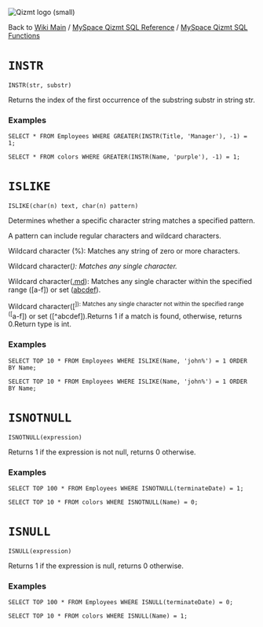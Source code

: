 <a href='Hidden comment: Image:'></a><img src='http://qizmt.googlecode.com/svn/wiki/images/Qizmt_logo_small.png' alt='Qizmt logo (small)' />

Back to <a href='Hidden comment: Link:'></a>[Wiki Main](Main.md) / [MySpace Qizmt SQL Reference](MySpaceQizmtSQLReference.md) / [MySpace Qizmt SQL Functions](MySpaceQizmtSQLReferenceFunction.md)



# `INSTR` #

```
INSTR(str, substr) 
```

Returns the index of the first occurrence of the substring substr in string str.

### Examples ###

```
SELECT * FROM Employees WHERE GREATER(INSTR(Title, 'Manager'), -1) = 1;
```

```
SELECT * FROM colors WHERE GREATER(INSTR(Name, 'purple'), -1) = 1;
```

# `ISLIKE` #

```
ISLIKE(char(n) text, char(n) pattern) 
```

Determines whether a specific character string matches a specified pattern.

A pattern can include regular characters and wildcard characters.

Wildcard character (%): Matches any string of zero or more characters.


Wildcard character(_): Matches any single character._


Wildcard character([.md](.md)): Matches any single character within the specified range ([a-f]) or set ([abcdef](abcdef.md)).


Wildcard character([<sup>]): Matches any single character not within the specified range ([</sup>a-f]) or set ([^abcdef]).Returns 1 if a match is found, otherwise, returns 0.Return type is int.


### Examples ###

```
SELECT TOP 10 * FROM Employees WHERE ISLIKE(Name, 'john%') = 1 ORDER BY Name;
```

```
SELECT TOP 10 * FROM Employees WHERE ISLIKE(Name, 'john%') = 1 ORDER BY Name;
```


# `ISNOTNULL` #

```
ISNOTNULL(expression) 
```

Returns 1 if the expression is not null, returns 0 otherwise.

### Examples ###

```
SELECT TOP 100 * FROM Employees WHERE ISNOTNULL(terminateDate) = 1;
```

```
SELECT TOP 10 * FROM colors WHERE ISNOTNULL(Name) = 0;
```

# `ISNULL` #

```
ISNULL(expression) 
```

Returns 1 if the expression is null, returns 0 otherwise.

### Examples ###

```
SELECT TOP 100 * FROM Employees WHERE ISNULL(terminateDate) = 0;
```

```
SELECT TOP 10 * FROM colors WHERE ISNULL(Name) = 1;
```


